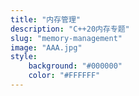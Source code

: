 ```yaml
---
title: "内存管理"
description: "C++20内存专题"
slug: "memory-management"
image: "AAA.jpg"
style:
    background: "#000000"
    color: "#FFFFFF"
---
```

